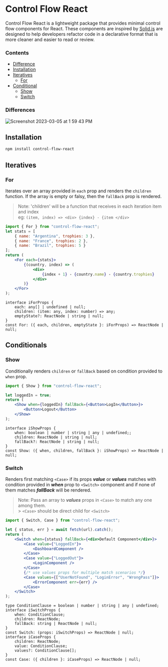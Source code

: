 # Control Flow React

Control Flow React is a lightweight package that provides minimal control flow components for React. These components are inspired by [Solid.js](https://www.solidjs.com/tutorial/flow_show) are designed to help developers refactor code in a declarative format that is more cleaner and easier to read or review.

### Contents
- [Difference](#differences)
- [Installation](#installation)
- [Iteratives](#iteratives)
	- [For](#for)
- [Conditional](#conditionals)
	- [Show](#show)
	- [Switch](#switch)


### Differences
![Screenshot 2023-03-05 at 1 59 43 PM](https://user-images.githubusercontent.com/34669116/222950168-36be9d0b-6a30-4687-a1c4-5177e0034541.png)


## Installation

```sh
npm install control-flow-react
```

## Iteratives

### For

Iterates over an array provided in `each` prop and renders the `children` function.
If the array is empty or falsy, then the `fallBack` prop is rendered.

> Note: 'children' will be a function that receives in each iteration item and
> index <br> eg: `(item, index) => <div> {index} - {item </div>`

```jsx
import { For } from "control-flow-react";
let stats = [
	{ name: "Argentina", trophies: 3 },
	{ name: "France", trophies: 2 },
	{ name: "Brazil", trophies: 5 }
];
return (
	<For each={stats}>
		{(country, index) => (
			<div>
				{index + 1} - {country.name} - {country.trophies}
			</div>
		)}
	</For>
);
```

```tsx
interface iForProps {
	each: any[] | undefined | null;
	children: (item: any, index: number) => any;
	emptyState?: ReactNode | string | null;
}
const For: ({ each, children, emptyState }: iForProps) => ReactNode | null;
```

## Conditionals

### Show

Conditionally renders `children` or `fallBack` based on condition provided to
`when` prop.

```jsx
import { Show } from "control-flow-react";

let loggedIn = true;
return (
	<Show when={loggedIn} fallBack={<Button>LogIn</Button>}>
		<Button>Logout</Button>
	</Show>
);
```

```tsx
interface iShowProps {
    when: boolean | number | string | any | undefined;;
    children: ReactNode | string | null;
    fallBack?: ReactNode | string | null;
}
const Show: ({ when, children, fallBack }: iShowProps) => ReactNode | null;
```

### Switch

Renders first matching `<Case>` if its props _**value**_ or _**values**_ matches
with condition provided in _**when**_ prop to `<Switch>` component and if none of them
matches _**fallBack**_ will be rendered.

> Note: Pass an array to _***values***_ props in `<Case>` to match any one among
> them. <br> > `<Case>` should be direct child for `<Switch>`

```jsx
import { Switch, Case } from "control-flow-react";

let { status, err } = await fetch(url).catch();
return (
	<Switch when={status} fallBack={<div>Default Component</div>}>
		<Case value={"LoggedIn"}>
			<DashboardComponent />
		</Case>
		<Case value={"LoggedOut"}>
			<LoginComponent />
		</Case>
		{/* use values props for multiple match scenarios */}
		<Case values={["UserNotFound", "LoginError", "WrongPass"]}>
			<ErrorComponent err={err} />
		</Case>
	</Switch>
);
```

```tsx
type ConditionClause = boolean | number | string | any | undefined;
interface iSwitchProps {
	when: ConditionClause;
	children: ReactNode;
	fallBack: string | ReactNode | null;
}
const Switch: (props: iSwitchProps) => ReactNode | null;
interface iCaseProps {
	children: ReactNode;
	value: ConditionClause;
	values?: ConditionClause[];
}
const Case: ({ children }: iCaseProps) => ReactNode | null;
```